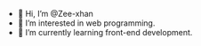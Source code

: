 - 👋 Hi, I’m @Zee-xhan
- 👀 I’m interested in web programming.
- 🌱 I’m currently learning front-end development.

<!---
Zee-xhan/Zee-xhan is a ✨ special ✨ repository because its `README.md` (this file) appears on your GitHub profile.
You can click the Preview link to take a look at your changes.
--->
